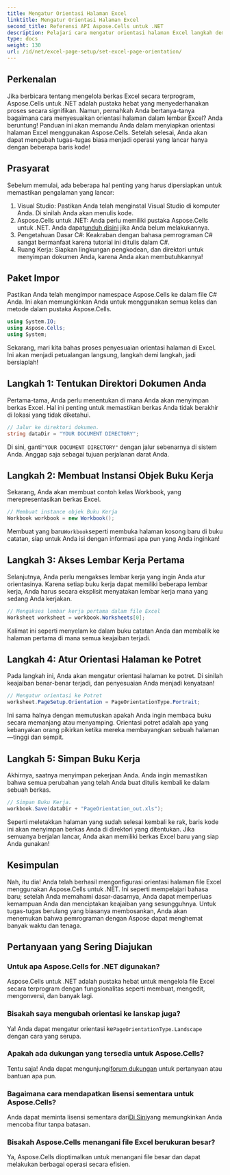 ```yaml
---
title: Mengatur Orientasi Halaman Excel
linktitle: Mengatur Orientasi Halaman Excel
second_title: Referensi API Aspose.Cells untuk .NET
description: Pelajari cara mengatur orientasi halaman Excel langkah demi langkah menggunakan Aspose.Cells untuk .NET. Dapatkan hasil yang optimal.
type: docs
weight: 130
url: /id/net/excel-page-setup/set-excel-page-orientation/
---
```

## Perkenalan

Jika berbicara tentang mengelola berkas Excel secara terprogram, Aspose.Cells untuk .NET adalah pustaka hebat yang menyederhanakan proses secara signifikan. Namun, pernahkah Anda bertanya-tanya bagaimana cara menyesuaikan orientasi halaman dalam lembar Excel? Anda beruntung! Panduan ini akan memandu Anda dalam menyiapkan orientasi halaman Excel menggunakan Aspose.Cells. Setelah selesai, Anda akan dapat mengubah tugas-tugas biasa menjadi operasi yang lancar hanya dengan beberapa baris kode!

## Prasyarat

Sebelum memulai, ada beberapa hal penting yang harus dipersiapkan untuk memastikan pengalaman yang lancar:

1. Visual Studio: Pastikan Anda telah menginstal Visual Studio di komputer Anda. Di sinilah Anda akan menulis kode.
2.  Aspose.Cells untuk .NET: Anda perlu memiliki pustaka Aspose.Cells untuk .NET. Anda dapat[unduh disini](https://releases.aspose.com/cells/net/) jika Anda belum melakukannya.
3. Pengetahuan Dasar C#: Keakraban dengan bahasa pemrograman C# sangat bermanfaat karena tutorial ini ditulis dalam C#.
4. Ruang Kerja: Siapkan lingkungan pengkodean, dan direktori untuk menyimpan dokumen Anda, karena Anda akan membutuhkannya!

## Paket Impor

Pastikan Anda telah mengimpor namespace Aspose.Cells ke dalam file C# Anda. Ini akan memungkinkan Anda untuk menggunakan semua kelas dan metode dalam pustaka Aspose.Cells.

```csharp
using System.IO;
using Aspose.Cells;
using System;
```

Sekarang, mari kita bahas proses penyesuaian orientasi halaman di Excel. Ini akan menjadi petualangan langsung, langkah demi langkah, jadi bersiaplah!

## Langkah 1: Tentukan Direktori Dokumen Anda

Pertama-tama, Anda perlu menentukan di mana Anda akan menyimpan berkas Excel. Hal ini penting untuk memastikan berkas Anda tidak berakhir di lokasi yang tidak diketahui.

```csharp
// Jalur ke direktori dokumen.
string dataDir = "YOUR DOCUMENT DIRECTORY";
```

 Di sini, ganti`"YOUR DOCUMENT DIRECTORY"` dengan jalur sebenarnya di sistem Anda. Anggap saja sebagai tujuan perjalanan darat Anda.

## Langkah 2: Membuat Instansi Objek Buku Kerja

Sekarang, Anda akan membuat contoh kelas Workbook, yang merepresentasikan berkas Excel.

```csharp
// Membuat instance objek Buku Kerja
Workbook workbook = new Workbook();
```

 Membuat yang baru`Workbook`seperti membuka halaman kosong baru di buku catatan, siap untuk Anda isi dengan informasi apa pun yang Anda inginkan!

## Langkah 3: Akses Lembar Kerja Pertama

Selanjutnya, Anda perlu mengakses lembar kerja yang ingin Anda atur orientasinya. Karena setiap buku kerja dapat memiliki beberapa lembar kerja, Anda harus secara eksplisit menyatakan lembar kerja mana yang sedang Anda kerjakan.

```csharp
// Mengakses lembar kerja pertama dalam file Excel
Worksheet worksheet = workbook.Worksheets[0];
```

Kalimat ini seperti menyelam ke dalam buku catatan Anda dan membalik ke halaman pertama di mana semua keajaiban terjadi.

## Langkah 4: Atur Orientasi Halaman ke Potret

Pada langkah ini, Anda akan mengatur orientasi halaman ke potret. Di sinilah keajaiban benar-benar terjadi, dan penyesuaian Anda menjadi kenyataan!

```csharp
// Mengatur orientasi ke Potret
worksheet.PageSetup.Orientation = PageOrientationType.Portrait;
```

Ini sama halnya dengan memutuskan apakah Anda ingin membaca buku secara memanjang atau menyamping. Orientasi potret adalah apa yang kebanyakan orang pikirkan ketika mereka membayangkan sebuah halaman—tinggi dan sempit.

## Langkah 5: Simpan Buku Kerja

Akhirnya, saatnya menyimpan pekerjaan Anda. Anda ingin memastikan bahwa semua perubahan yang telah Anda buat ditulis kembali ke dalam sebuah berkas.

```csharp
// Simpan Buku Kerja.
workbook.Save(dataDir + "PageOrientation_out.xls");
```

Seperti meletakkan halaman yang sudah selesai kembali ke rak, baris kode ini akan menyimpan berkas Anda di direktori yang ditentukan. Jika semuanya berjalan lancar, Anda akan memiliki berkas Excel baru yang siap Anda gunakan!

## Kesimpulan

Nah, itu dia! Anda telah berhasil mengonfigurasi orientasi halaman file Excel menggunakan Aspose.Cells untuk .NET. Ini seperti mempelajari bahasa baru; setelah Anda memahami dasar-dasarnya, Anda dapat memperluas kemampuan Anda dan menciptakan keajaiban yang sesungguhnya. Untuk tugas-tugas berulang yang biasanya membosankan, Anda akan menemukan bahwa pemrograman dengan Aspose dapat menghemat banyak waktu dan tenaga.

## Pertanyaan yang Sering Diajukan

### Untuk apa Aspose.Cells for .NET digunakan?
Aspose.Cells untuk .NET adalah pustaka hebat untuk mengelola file Excel secara terprogram dengan fungsionalitas seperti membuat, mengedit, mengonversi, dan banyak lagi.

### Bisakah saya mengubah orientasi ke lanskap juga?
 Ya! Anda dapat mengatur orientasi ke`PageOrientationType.Landscape` dengan cara yang serupa.

### Apakah ada dukungan yang tersedia untuk Aspose.Cells?
 Tentu saja! Anda dapat mengunjungi[forum dukungan](https://forum.aspose.com/c/cells/9) untuk pertanyaan atau bantuan apa pun.

### Bagaimana cara mendapatkan lisensi sementara untuk Aspose.Cells?
 Anda dapat meminta lisensi sementara dari[Di Sini](https://purchase.aspose.com/temporary-license/)yang memungkinkan Anda mencoba fitur tanpa batasan.

### Bisakah Aspose.Cells menangani file Excel berukuran besar?
Ya, Aspose.Cells dioptimalkan untuk menangani file besar dan dapat melakukan berbagai operasi secara efisien.
